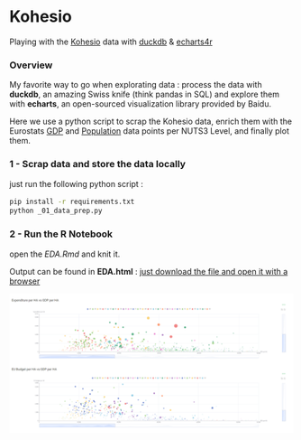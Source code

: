 # Kohesio
Playing with the [Kohesio](https://kohesio.ec.europa.eu/en/) data with [duckdb](https://duckdb.org/) &amp; [echarts4r](https://echarts4r.john-coene.com/)


### Overview

My favorite way to go when explorating data : process the data with **duckdb**, an amazing Swiss knife (think pandas in SQL) and explore them with **echarts**, an open-sourced visualization library provided by Baidu. 

Here we use a python script to scrap the Kohesio data, enrich them with the Eurostats [GDP](https://ec.europa.eu/eurostat/fr/web/products-datasets/product?code=nama_10r_3gdp) and [Population](
https://ec.europa.eu/eurostat/databrowser/view/DEMO_R_D3DENS/default/table?lang=en) data points per NUTS3 Level, and finally plot them.




### 1 - Scrap data and store the data locally

just run the following python script :
```bash
pip install -r requirements.txt
python _01_data_prep.py
```

### 2 - Run the R Notebook

open the *EDA.Rmd* and knit it.


Output can be found in **EDA.html** : [just download the file and open it with a browser](https://github.com/clementlefevre/Kohesio/blob/main/EDA.html)


![Demo](https://github.com/clementlefevre/Kohesio/blob/main/pic_1.png?raw=true)



